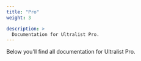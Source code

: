 ```yaml
---
title: "Pro"
weight: 3

description: >
  Documentation for Ultralist Pro.
---
```


Below you'll find all documentation for Ultralist Pro.

